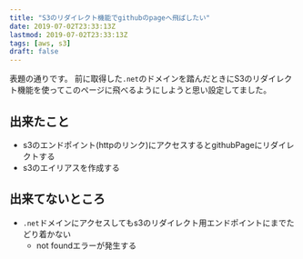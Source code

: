 ```yaml
---
title: "S3のリダイレクト機能でgithubのpageへ飛ばしたい"
date: 2019-07-02T23:33:13Z
lastmod: 2019-07-02T23:33:13Z
tags: [aws, s3]
draft: false
---
```

表題の通りです。
前に取得した`.net`のドメインを踏んだときにS3のリダイレクト機能を使ってこのページに飛べるようにしようと思い設定してました。

## 出来たこと
- s3のエンドポイント(httpのリンク)にアクセスするとgithubPageにリダイレクトする
- s3のエイリアスを作成する

## 出来てないところ
- `.net`ドメインにアクセスしてもs3のリダイレクト用エンドポイントにまでたどり着かない
	- not foundエラーが発生する
